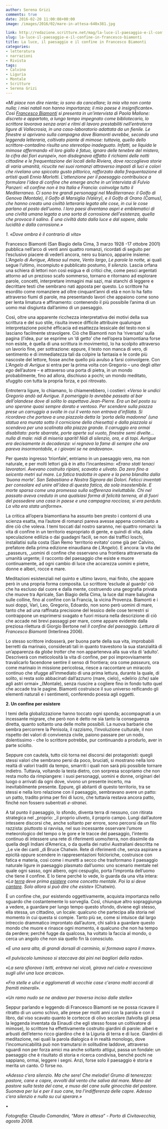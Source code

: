 ```yaml
---
author: Serena Grizi
comments: true
date: 2016-02-20 11:00:08+00:00
image: /images/2016/02/mare-in-attesa-640x381.jpg

link: http://redazione.scritture.net/mag/la-luce-il-paesaggio-e-il-confine-in-francesco-biamonti/
slug: la-luce-il-paesaggio-e-il-confine-in-francesco-biamonti
title: La luce, il paesaggio e il confine in Francesco Biamonti
categories:
- letteratura
- narrazioni
- Rivista
tags:
- Calvino
- Liguria
- Montale
- Scritture
- Serena Grizi
---
```


_«Mi piace non dire niente; io sono da cancellare; la mia vita non conta nulla; i miei natali non hanno importanza; il mio paese è insignificante». Così [Francesco Biamonti](http://www.francescobiamonti.it) si presenta in un’intervista di Paola Mallone: discreto e appartato, a lungo tempo impegnato come bibliotecario, lo scrittore lavorava senza orari e ritmi di lavoro prestabiliti nell’entroterra ligure di Vallecrosia, in una casa-laboratorio adattata da un fienile. Le finestre si aprivano sulla campagna dove Biamonti avrebbe, secondo una leggenda letteraria, coltivato piante di mimose: tuttavia, quello dello scrittore-contadino risulta uno stereotipo inadeguato. Infatti, se liquida le mimose affermando «Il loro giallo è fatuo, ignaro delle tenebre del mistero, la cifra dei fiori europei», non disdegnava affatto il richiami delle notti cittadine e le frequentazione dei locali della Riviera, dove raccoglieva storie di varia umanità, ricucite nei suoi romanzi attraverso impasti di luci e colori che rivelano uno spiccato gusto pittorico, rafforzato dalla frequentazione di artisti quali Ennio Morlotti. L’attenzione per il paesaggio contribuisce a formulare l’idea di confine che emerge anche in un’intervista di Fulvio Panzeri: «Il confine non è tra Italia e Francia: coinvolge tutto il Mediterraneo. Ci sono tre grandi personaggi nel Mediterraneo: il Golfo di Genova (Montale), il Golfo di Marsiglia (Valéry), e il Golfo di Orano (Camus), che hanno creato una civiltà letteraria legata alle cose, in cui le cose parlano al posto dell'uomo. I loro paesi diventano aspri e emblematici di una civiltà umana legata a una sorta di corrosione dell'esistenza, quella che provoca il salino. È una civiltà data dalla luce e dal sapere, dalla lucidità e dalla corrosione.»_



_1. «Dove ombra è il contrario di vita»_

Francesco Biamonti (San Biagio della Cima, 3 marzo 1928 -17 ottobre 2001) pubblica nell’arco di venti anni quattro romanzi, ricordati di seguito per l’esclusivo piacere di vederli ancora, nero su bianco, apparire insieme: _L’Angelo di Avrigue_, _Attesa sul mare_, _Vento largo_, _Le parole la notte,_ ai quali segue l’ultimo, incompiuto e pubblicato postumo, _Il silenzio_. Lascia orfana una schiera di lettori non così esigua e di critici che, come pesci argentati attorno ad un prezioso scafo sommerso, tornano e ritornano ad esplorare parole, concetti, interpretare immagini mai sazi, mai stanchi di leggere e decrittare testi che sembrano nati apposta per questo. Lo scrittore ha esordito come romanziere ad oltre cinquant’anni di età e non lo ha fatto attraverso fiumi di parole, ma presentando lavori che appaiono come sono per lenta limatura e affinamento: contenendo il più possibile l’anima di un uomo mai disgiunta dall’animo di un paesaggio.

Così, oltre una apparente ricchezza interpretativa dei motivi della sua scrittura e del suo stile, risulta invece difficile attribuire qualunque interpretazione poiché efficacia ed esattezza lessicale del testo non si lasciano facilmente stravolgere. Ciò che Biamonti non ha ‘riversato’ sulla pagina (l’idea, pur se esprime un ‘di getto’ che nell’opera biamontiana forse non esiste, è quella di una scrittura in movimento), lo ha scolpito attraverso un lavorio fine, per sottrazione: eppure, il testo non manca di vero, di sentimento e di immediatezza tali da colpire la fantasia e le corde più nascoste del lettore, fosse anche quello più avulso a farsi coinvolgere. Con _L’Angelo di Avrigue_ si entra per la prima volta con Gregorio – uno degli _alter ego_ dell’autore – e attraverso una porta di pietra, in un mondo probabilmente, fino ad allora, dischiuso a pochi; un mondo meditato, sfuggito con tutta la propria forza, e poi ritrovato.

Entroterra ligure, lo chiamano, lo chiamerebbero, i costieri: _«Verso le undici Gregorio andò ad Avrigue. Il pomeriggio lo avrebbe passato al bar dell'olandese dove di solito lo aspettava Jean-Pierre. Era un bel posto su uno sperone quasi sempre dorato e ventoso. Per scendere sulla piazza prese un carruggio a svolte in cui il vento non entrava d'infilata. Si ricordava che portava a una piazzola detta la ‘porta della madonna’ (una statua era murata sotto il cornicione della chiesetta) e dalla piazzola si scendeva per una scalinata alla piazza grande. Il carruggio era ormai disabitato: porte sbarrate, porte aperte sul vuoto, finestre semi divelte... nulla di male: nidi di miseria spariti! Nidi di silenzio, ora, e di topi. Avrigue era decisamente in decadenza: vi regnava la fame di sempre che ora pareva insormontabile, e i giovani se ne andavano»_.

Per questo ingresso ‘trionfale’, entriamo in un paesaggio vero, ma non naturale, e per molti lettori già è in atto l’incantesimo: _«Erano stati tenaci lavoratori. Avevano costruito ripiani, scavato e ulivato. Da zero fino a seicento metri sul mare. La fatica tradotta in opere e la pena blandita dalla ‘buona morte’. San Sebastiano e Nostra Signora dei Dolori. Feticci inventati per consolare ed unire all’idea di questa fatica, da sola insostenibile. E morte sparsa come una promessa sulla sofferenza ineluttabile. Chi nel passato aveva creduto in una qualsiasi forma di felicità terrena, al di fuori del possedere una casa in paese e una campagna rocciosa, si era perduto. La vita era stata uniforme»._

La critica all’opera biamontiana ha assunto ben presto i contorni di una scienza esatta, ma l’autore di romanzi pareva avesse appena cominciato a dire ciò che voleva. I temi toccati dal nostro saranno, nei quattro romanzi: la vita di confine in un territorio espropriato di gente, e quindi di vita, dalla speculazione edilizia o dai guadagni facili, se non dai traffici loschi, installatisi sulla costa (San Remo ‘territorio evitato’ come già per Calvino, prefatore della prima edizione einaudiana de _L’Angelo_). E ancora: la vita dei _passeurs, _uomini di confine che osservano una frontiera attraversata da umanità urgente; il racconto del paesaggio che esiste e muore continuamente, ad ogni cambio di luce che accarezza uomini e pietre, donne e alberi, rocce e mare.

Meditazioni esistenziali nel quinto e ultimo lavoro, mai finito, che appare però in una propria forma composita. Lo scrittore ‘esclude al guardo’ ciò che ha escluso dal cuore e dalla mente, costruendo una geografia privata che muove tra Apricale, San Biagio della Cima, la luce dal mare balugina sulle colline, fino al confine con la Francia, la vicina Provenza. Biamonti e i suoi doppi, Varì, Leo, Gregorio, Edoardo, non sono però uomini di mare, tanto che ad una raffinata precisione del lessico delle cose terrestri si contrappone un esprimersi svagato e fuori misura nella descrizione di ciò che accade nei brevi passaggi per mare, come appare evidente dalla preziosa rilettura di Giorgio Bertone nel _Il confine del paesaggio. Lettura di Francesco Biamonti_ (Interlinea 2006).

Lo stesso scrittore indosserà, per buona parte della sua vita, improbabili berretti da marinaio, considerati tali in quanto travestono la sua stanzialità di un’apparenza da _globe trotter_ che non apparteneva alla sua vita di ‘adulto’. Descriverà con meticolosità la vita di confine, per poi improvvisamente travalicarlo facendone sentire il senso di frontiera; ora come _passeurs,_ ora come marinaio in missione pericolosa, riesce a raccontare un miracolo continuo che sfugge all’immediato di una prima lettura, durante la quale, di solito, si resta solo abbacinati dall’azzurro (mare, cielo)_ «delirio _(che)_ sale agli astri ormai» _(Montale), senza riuscire a cogliere fino in fondo tutto quel che accade tra le pagine. Biamonti costruisce il suo universo reificando gli elementi naturali e i sentimenti, conferendo poesia agli oggetti.



**2. Un confine per esistere**

I temi della globalizzazione hanno toccato ogni sponda; accompagnati a un incessante migrare, che però non è detto ne sia tanto la conseguenza diretta, quanto soltanto una delle molte possibili. La nuova barbarie che sembra percorrere la Penisola, il razzismo, l’involuzione culturale, il non rispetto dei valori di convivenza civile, paiono passare per un nodo, dolentissimo - che lo scrittore potrebbe, pur continuando a produrlo, aver in parte sciolto.

Seppure con cautela, tutto ciò torna nei discorsi dei protagonisti: quegli stessi valori che sembrano persi da poco, bruciati, si mostrano nella loro realtà di valori traditi da tempo, smarriti i quali non sarà più possibile tornare indietro. Tuttavia, voltando la testa dietro, con sorpresa scopriamo che non resta molto da rimpiangere: i suoi personaggi, uomini e donne, originari del luogo o arrivati da ogni dove, vivono un presente incerto, ma inevitabilmente presente. Eppure, gli abitanti di questo territorio, tra se stessi e nella loro relazione con il paesaggio, sembravano avere un patto: un patto, tradito prima per fini di lucro, che tuttavia restava ancora patto, finché non fossero subentrati _e-stranei_.

A tal punto il paesaggio, lo sfondo, diventa terra di nessuno, con ritirata strategica nel _proprio: _il proprio uliveto, il proprio campo. Lungi dall’autore intessere discorsi che, anche soltanto per errore, sono percorsi da un filo razzista: piuttosto si ravvisa, nel suo incessante osservare l’umore meteorologico del tempo o le gore e le tracce del paesaggio, l’intento continuo di intessere una rete di riferimenti uomo/terra, non dissimile da quella degli Indiani d’America, o da quella dei nativi Australiani descritta ne _Le vie dei canti _di Bruce Chatwin. Rete di riferimenti che, senza aspirare a epicità oppure scendere in rappresentazioni folcloriche, costruisce con fatica e materia, così come i muretti a secco che trasformano il paesaggio naturale ligure in paesaggio plasmato dall’uomo: uno scenario mentale nel quale ogni sasso, ogni albero, ogni cespuglio, porta l’impronta dell’uomo che tiene il confine. E lo tiene perché lo vede, lo guarda da una vita intera: _«La _[_terra_](http://www.frasicelebri.it/frasi-celebri/terra/?utm_source=internal&utm_medium=link&utm_campaign=phrase_snippet_term)_ deve prima _[_esistere_](http://www.frasicelebri.it/frasi-celebri/esistere/?utm_source=internal&utm_medium=link&utm_campaign=phrase_snippet_term)_ come concetto mentale. Poi la si deve _[_cantare_](http://www.frasicelebri.it/frasi-celebri/cantare/?utm_source=internal&utm_medium=link&utm_campaign=phrase_snippet_term)_. Solo allora si può dire che esiste»_ (Chatwin).

È un confine che, pur esistendo oggettivamente, acquista importanza nello sguardo che costantemente lo sorveglia. Così, chiunque altro sopraggiunga a vedere, a guardare per lungo tempo questo sfondo, diviene egli stesso, ella stessa, un cittadino, un locale: qualcuno che partecipa alla storia nel momento in cui questa si compie. Tanto più se, come si intuisce dal largo intreccio drammatico improntato dall’autore, chi salirà a guardare questo mondo che muore e rinasce ogni momento, è qualcuno che non ha tempo da perdere; perché fugge da qualcosa, ha voltato la faccia al mondo, o cerca un angolo che non sia quello fin là conosciuto.

_«E una sera alta, di grandi dorsali di carminio, si formava sopra il mare»._

_«Il pulviscolo luminoso si staccava dai pini nei bagliori della rada»._

_«La sera sfiorava i tetti, entrava nei vicoli, girava nel cielo e rovesciava sugli ulivi una luce arcaica»._

_«Fra stelle e ulivi e agglomerati di vecchie case c'erano molti accordi di fremiti minerali»._

_«Un ramo nudo se ne andava per traverso inciso dalle stelle»_

Seppur parlando e leggendo di Francesco Biamonti se ne possa ricavare il ritratto di un uomo schivo, alle prese per molti anni con la parola e con il libro, dal viso scavato quanto le cortecce di olivo secolare (talvolta gli pesa la leggenda inventata da Einaudi che egli stesso fosse un coltivatore di mimose), lo scrittore ha effettivamente costruito giardini di parole: alberi e arbusti dell’eterno ricco giardino che è la Liguria di terra e di luce. Giardini di meditazione, nei quali la parola dialogica è in realtà monologo, dove l’incomunicabilità può non tramutarsi in solitudine laddove, attraverso sguardi non per forza amici ma anche soltanto attigui, passa un fondale: un paesaggio che è risultato di storia e ricerca condivisa, benché pochi ne sappiano, ormai, leggere i segni. Anzi, forse solo il paesaggio è storia e merita un canto. O forse no.

_«Adesso c’era silenzio. Ma che sere! Che melodie! Grumo di tenerezza: pastore, cane e capre, avvolti dal vento che saliva dal mare. Mano del pastore sulla testa del cane, e muso del cane sulle ginocchia del pastore. Suonava per lui e per il suo cane, tra l’indifferenza delle capre. Adesso c’era silenzio e nulla su cui sperare.»_

•

_Fotografia: Claudio Comandini, “Mare in attesa” - Porto di Civitavecchia, agosto 2008._
